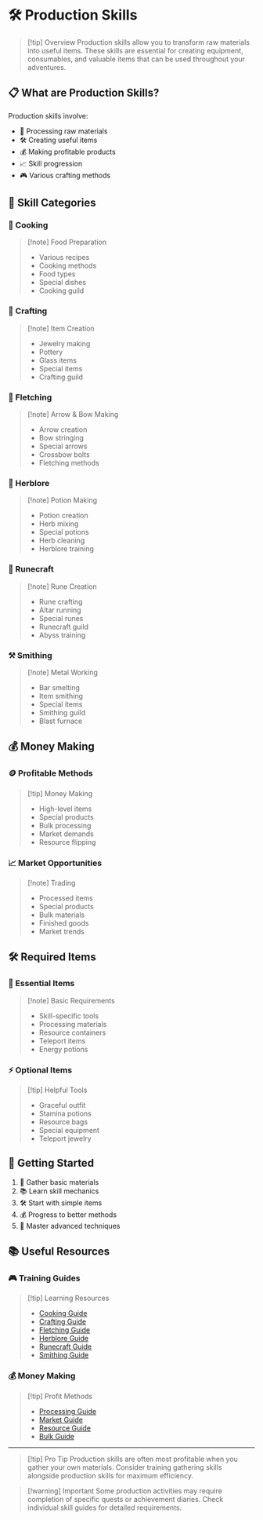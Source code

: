 # 🛠️ Production Skills

> [!tip] Overview
> Production skills allow you to transform raw materials into useful items. These skills are essential for creating equipment, consumables, and valuable items that can be used throughout your adventures.

## 📋 What are Production Skills?

Production skills involve:
- 🔄 Processing raw materials
- 🛠️ Creating useful items
- 💰 Making profitable products
- 📈 Skill progression
- 🎮 Various crafting methods

## 🎯 Skill Categories

<div class="grid grid-cols-1 md:grid-cols-2 gap-4">
<div>

### 🍳 Cooking
> [!note] Food Preparation
> - Various recipes
> - Cooking methods
> - Food types
> - Special dishes
> - Cooking guild

### 💎 Crafting
> [!note] Item Creation
> - Jewelry making
> - Pottery
> - Glass items
> - Special items
> - Crafting guild

### 🏹 Fletching
> [!note] Arrow & Bow Making
> - Arrow creation
> - Bow stringing
> - Special arrows
> - Crossbow bolts
> - Fletching methods

</div>
<div>

### 🧪 Herblore
> [!note] Potion Making
> - Potion creation
> - Herb mixing
> - Special potions
> - Herb cleaning
> - Herblore training

### 🔮 Runecraft
> [!note] Rune Creation
> - Rune crafting
> - Altar running
> - Special runes
> - Runecraft guild
> - Abyss training

### ⚒️ Smithing
> [!note] Metal Working
> - Bar smelting
> - Item smithing
> - Special items
> - Smithing guild
> - Blast furnace

</div>
</div>

## 💰 Money Making

<div class="grid grid-cols-1 md:grid-cols-2 gap-4">
<div>

### 🪙 Profitable Methods
> [!tip] Money Making
> - High-level items
> - Special products
> - Bulk processing
> - Market demands
> - Resource flipping

</div>
<div>

### 📈 Market Opportunities
> [!note] Trading
> - Processed items
> - Special products
> - Bulk materials
> - Finished goods
> - Market trends

</div>
</div>

## 🛠️ Required Items

<div class="grid grid-cols-1 md:grid-cols-2 gap-4">
<div>

### 🎒 Essential Items
> [!note] Basic Requirements
> - Skill-specific tools
> - Processing materials
> - Resource containers
> - Teleport items
> - Energy potions

</div>
<div>

### ⚡ Optional Items
> [!tip] Helpful Tools
> - Graceful outfit
> - Stamina potions
> - Resource bags
> - Special equipment
> - Teleport jewelry

</div>
</div>

## 🚀 Getting Started

1. 🎒 Gather basic materials
2. 📚 Learn skill mechanics
3. 🛠️ Start with simple items
4. 💰 Progress to better methods
5. 🌟 Master advanced techniques

## 📚 Useful Resources

<div class="grid grid-cols-1 md:grid-cols-2 gap-4">
<div>

### 🎮 Training Guides
> [!tip] Learning Resources
> - [Cooking Guide](/skills/production/cooking)
> - [Crafting Guide](/skills/production/crafting)
> - [Fletching Guide](/skills/production/fletching)
> - [Herblore Guide](/skills/production/herblore)
> - [Runecraft Guide](/skills/production/runecraft)
> - [Smithing Guide](/skills/production/smithing)

</div>
<div>

### 💰 Money Making
> [!tip] Profit Methods
> - [Processing Guide](/guides/money-making/processing)
> - [Market Guide](/guides/money-making/market)
> - [Resource Guide](/guides/money-making/resources)
> - [Bulk Guide](/guides/money-making/bulk)

</div>
</div>

---

> [!tip] Pro Tip
> Production skills are often most profitable when you gather your own materials. Consider training gathering skills alongside production skills for maximum efficiency.

> [!warning] Important
> Some production activities may require completion of specific quests or achievement diaries. Check individual skill guides for detailed requirements. 